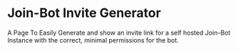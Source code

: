 # Join-Bot Invite Generator
 A Page To Easily Generate and show an invite link for a self hosted Join-Bot Instance with the correct, minimal permissions for the bot.
